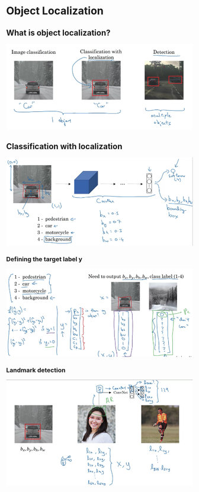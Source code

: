 # Object Localization

## What is object localization?

![Image Classification vs Classification with Localization \(with a bounding box\) vs Object\(s\) Detection](../.gitbook/assets/screen-shot-2020-09-21-at-1.06.40-am.png)

## Classification with localization

![](../.gitbook/assets/screen-shot-2020-09-21-at-1.13.15-am.png)

### Defining the target label y

![](../.gitbook/assets/screen-shot-2020-09-21-at-1.20.58-am.png)

### Landmark detection

![](../.gitbook/assets/screen-shot-2020-09-21-at-1.27.40-am.png)




